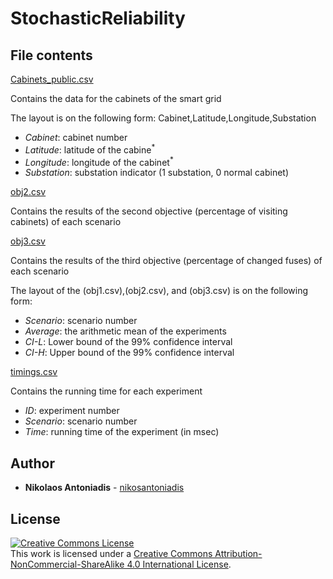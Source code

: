 # StochasticReliability

## File contents

[Cabinets_public.csv](Cabinets_public.csv)

Contains the data for the cabinets of the smart grid

The layout is on the following form:
Cabinet,Latitude,Longitude,Substation

* *Cabinet*: cabinet number
* *Latitude*: latitude of the cabine<sup>*</sup>
* *Longitude*: longitude of the cabinet<sup>*</sup>
* *Substation*: substation indicator (1 substation, 0 normal cabinet)


[obj2.csv](obj2.csv)

Contains the results of the second objective (percentage of visiting cabinets) of each scenario

[obj3.csv](obj3.csv)

Contains the results of the third objective (percentage of changed fuses) of each scenario

The layout of the (obj1.csv),(obj2.csv), and (obj3.csv) is on the following form:

* *Scenario*: scenario number
* *Average*: the arithmetic mean of the experiments 
* *CI-L*: Lower bound of the 99% confidence interval 
* *CI-H*: Upper bound of the 99% confidence interval

[timings.csv](timings.csv)

Contains the running time for each experiment

* *ID*: experiment number
* *Scenario*: scenario number
* *Time*: running time of the experiment (in msec) 


## Author

* **Nikolaos Antoniadis** - [nikosantoniadis](https://github.com/nikosantoniadis) 

## License

[![Creative Commons License](https://i.creativecommons.org/l/by-nc-sa/4.0/88x31.png)](http://creativecommons.org/licenses/by-nc-sa/4.0/)  
This work is licensed under a [Creative Commons Attribution-NonCommercial-ShareAlike 4.0 International License](http://creativecommons.org/licenses/by-nc-sa/4.0/).


